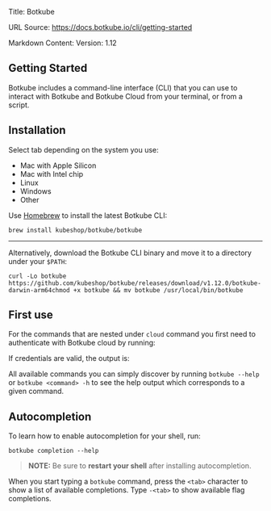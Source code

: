 Title: Botkube

URL Source: https://docs.botkube.io/cli/getting-started

Markdown Content:
Version: 1.12

Getting Started
---------------

Botkube includes a command-line interface (CLI) that you can use to interact with Botkube and Botkube Cloud from your terminal, or from a script.

Installation[​](#installation "Direct link to Installation")
------------------------------------------------------------

Select tab depending on the system you use:

*   Mac with Apple Silicon
*   Mac with Intel chip
*   Linux
*   Windows
*   Other

Use [Homebrew](https://brew.sh/) to install the latest Botkube CLI:

```
brew install kubeshop/botkube/botkube
```

* * *

Alternatively, download the Botkube CLI binary and move it to a directory under your `$PATH`:

```
curl -Lo botkube https://github.com/kubeshop/botkube/releases/download/v1.12.0/botkube-darwin-arm64chmod +x botkube && mv botkube /usr/local/bin/botkube
```

First use[​](#first-use "Direct link to First use")
---------------------------------------------------

For the commands that are nested under `cloud` command you first need to authenticate with Botkube cloud by running:

If credentials are valid, the output is:

All available commands you can simply discover by running `botkube --help` or `botkube <command> -h` to see the help output which corresponds to a given command.

Autocompletion[​](#autocompletion "Direct link to Autocompletion")
------------------------------------------------------------------

To learn how to enable autocompletion for your shell, run:

```
botkube completion --help
```

> **NOTE:** Be sure to **restart your shell** after installing autocompletion.

When you start typing a `botkube` command, press the `<tab>` character to show a list of available completions. Type `-<tab>` to show available flag completions.
